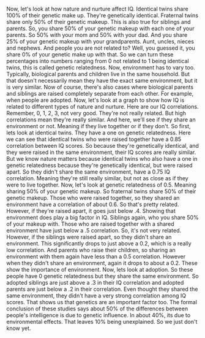 Now, let's look at how nature and nurture affect IQ. Identical twins share 100%
of their genetic make up. They're genetically identical. Fraternal twins share
only 50% of their genetic makeup. This is also true for siblings and parents.
So, you share 50% of your genetic makeup with each one of your parents. So 50%
with your mom and 50% with your dad. And you share 25% of your genetic makeup
with your grandparents. Aunt, uncles, nieces and nephews. And people you are
not related to? Well, you guessed it, you share 0% of your genetic make up with
that. So we can turn these percentages into numbers ranging from 0 not related
to 1 being identical twins, this is called genetic relatedness. Now,
environment has to vary too. Typically, biological parents and children live in
the same household. But that doesn't necessarily mean they have the exact same
environment, but it is very similar. Now of course, there's also cases where
biological parents and siblings are raised completely separate from each other.
For example, when people are adopted. Now, let's look at a graph to show how IQ
is related to different types of nature and nurture. Here are our IQ
correlations. Remember, 0, 1, 2, 3, not very good. They're not really related.
But high correlations mean they're really similar. And here, we'll see if they
share an environment or not. Meaning if they live together or if they don't. So
first, lets look at identical twins. They have a one on genetic relatedness.
Here we can see that identical twins who were raised together have a 0.85
correlation between IQ scores. So because they're genetically identical, and
they were raised in the same environment, their IQ scores are really similar.
But we know nature matters because identical twins who also have a one in
genetic relatedness because they're genetically identical, but were raised
apart. So they didn't share the same environment, have a 0.75 IQ correlation.
Meaning they're still really similar, but not as close as if they were to live
together. Now, let's look at genetic relatedness of 0.5. Meaning sharing 50% of
your genetic makeup. So fraternal twins share 50% of their genetic makeup.
Those who were raised together, so they shared an environment have a
correlation of about 0.6. So that's pretty related. However, if they're raised
apart, it goes just below .4. Showing that environment does play a big factor
in IQ. Siblings again, who you share 50% of your makeup with. Those who are
raised together with a shared environment have just below a .5 correlation. So,
it's not very related. However, if the siblings were raised apart, so they
didn't share an environment. This significantly drops to just above a 0.2,
which is a really low correlation. And parents who raise their children, so
sharing an environment with them again have less than a 0.5 correlation.
However when they didn't share an environment, again it drops to about a 0.2.
These show the importance of environment. Now, lets look at adoption. So these
people have 0 genetic relatedness but they share the same environment. So
adopted siblings are just above a .3 in their IQ correlation and adopted
parents are just below a .2 in their correlation. Even thought they shared the
same environment, they didn't have a very strong correlation among IQ scores.
That shows us that genetics are an important factor too. The formal conclusion
of these studies says about 50% of the differences between people's
intelligence is due to genetic influence. In about 40%, its due to
environmental effects. That leaves 10% being unexplained. So we just don't know
yet.

